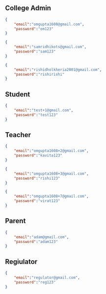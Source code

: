 ## College Admin
``` json
{
    "email":"omgupta1608@gmail.com",
    "password":"om123"
}
```
``` json
{
    "email":"samridhikots@gmail.com",
    "password":"sam123"
}
```
``` json
{
    "email":"rishidholkheria2001@gmail.com",
    "password":"rishirishi"
}
```
## Student
``` json
{
    "email":"test+1@gmail.com",
    "password":"test123"
}
```

## Teacher
``` json
{
    "email":"omgupta1608+2@gmail.com",
    "password":"kavita123"
}
```
``` json
{
    "email":"omgupta1608+3@gmail.com",
    "password":"rishi123"
}
```
``` json
{
    "email":"omgupta1608+7@gmail.com",
    "password":"virat123"
}
```

## Parent
```json
{
    "email":"adam@gmail.com",
    "password":"adam123"
}
```

## Regiulator

```json
{
    "email":"regulator@gmail.com",
    "password":"reg123"
}
```